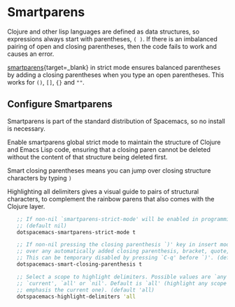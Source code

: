 # Smartparens

Clojure and other lisp languages are defined as data structures, so expressions always start with parentheses, `( )`.  If there is an imbalanced pairing of open and closing parentheses, then the code fails to work and causes an error.

[smartparens](https://github.com/Fuco1/smartparens/wiki#getting-started){target=_blank} in strict mode ensures balanced parentheses by adding a closing parentheses when you type an open parentheses.  This works for `()`, `[]`, `{}` and `""`.

## Configure Smartparens

Smartparens is part of the standard distribution of Spacemacs, so no install is necessary.

Enable smartparens global strict mode to maintain the structure of Clojure and Emacs Lisp code, ensuring that a closing paren cannot be deleted without the content of that structure being deleted first.

Smart closing parentheses means you can jump over closing structure characters by typing `)`

Highlighting all delimiters gives a visual guide to pairs of structural characters, to complement the rainbow parens that also comes with the Clojure layer.


```clojure
   ;; If non-nil `smartparens-strict-mode' will be enabled in programming modes.
   ;; (default nil)
   dotspacemacs-smartparens-strict-mode t

   ;; If non-nil pressing the closing parenthesis `)' key in insert mode passes
   ;; over any automatically added closing parenthesis, bracket, quote, etc…
   ;; This can be temporary disabled by pressing `C-q' before `)'. (default nil)
   dotspacemacs-smart-closing-parenthesis t

   ;; Select a scope to highlight delimiters. Possible values are `any',
   ;; `current', `all' or `nil'. Default is `all' (highlight any scope and
   ;; emphasis the current one). (default 'all)
   dotspacemacs-highlight-delimiters 'all
```
